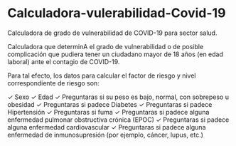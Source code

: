 # Calculadora-vulerabilidad-Covid-19
Calculadora de grado de vulnerabilidad de COVID-19 para sector salud.

Calculadora que determinA el grado de vulnerabilidad o de posible complicación que pudiera tener un ciudadano mayor de 18 años (en edad laboral)
ante el contagio de COVID-19.

Para tal efecto, los datos para calcular el factor de riesgo y nivel correspondiente de riesgo son:

✓ Sexo
✓ Edad
✓ Preguntaras si su peso es bajo, normal, con sobrepeso u obesidad
✓ Preguntaras si padece Diabetes
✓ Preguntaras si padece Hipertensión
✓ Preguntaras si fuma
✓ Preguntaras si padece alguna enfermedad pulmonar obstructiva crónica (EPOC)
✓ Preguntaras si padece alguna enfermedad cardiovascular
✓ Preguntaras si padece alguna enfermedad de inmunosupresión (por ejemplo, cáncer, lupus, etc.)
